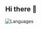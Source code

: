 ## Hi there 👋

![Languages](https://github-readme-stats.vercel.app/api/top-langs/?username=moisesmmele&layout=compact&hide_border=true&theme=dark&bg_color=0d1117&langs_count=4)


<!--
**moisesmmele/moisesmmele** is a ✨ _special_ ✨ repository because its `README.md` (this file) appears on your GitHub profile.

Here are some ideas to get you started:

- 🔭 I’m currently working on ...
- 🌱 I’m currently learning ...
- 👯 I’m looking to collaborate on ...
- 🤔 I’m looking for help with ...
- 💬 Ask me about ...
- 📫 How to reach me: ...
- 😄 Pronouns: ...
- ⚡ Fun fact: ...
-->

